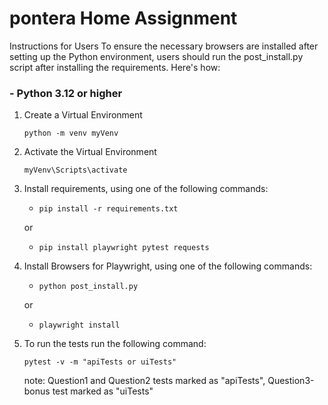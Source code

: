 # pontera Home Assignment

Instructions for Users
To ensure the necessary browsers are installed after setting up the Python environment, users should run the post_install.py script after installing the requirements. Here's how:
### **- Python 3.12 or higher**


1. Create a Virtual Environment

    `python -m venv myVenv`


2. Activate the Virtual Environment

    `myVenv\Scripts\activate`


3. Install requirements, using one of the following commands: 
   *  `pip install -r requirements.txt`

    or
   *  `pip install playwright pytest requests`


4. Install Browsers for Playwright, using one of the following commands: 

   * `python post_install.py`

    or 

   * `playwright install`


5. To run the tests run the following command:
   
   `pytest -v -m "apiTests or uiTests" `
   
   note: Question1 and Question2 tests marked as "apiTests", Question3-bonus test marked as "uiTests"